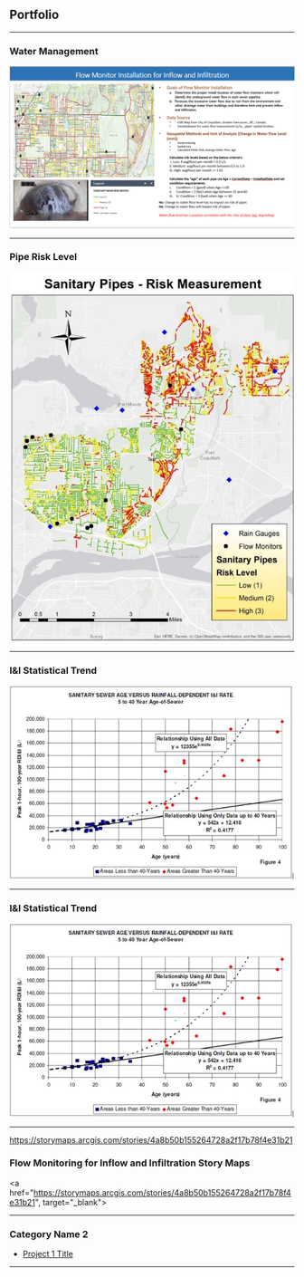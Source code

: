 ## Portfolio

---

### Water Management
<img src="images/YanceyKo_WorkExample.GIF?raw=true"/>

---
### Pipe Risk Level
<img src="images/FinalProject.jpg?raw=true"/>

---
### I&I Statistical Trend
<img src="images/Stat.JPG?raw=true"/>

---

### I&I Statistical Trend
<img src="images/Stat.JPG?raw=true"/>

---
https://storymaps.arcgis.com/stories/4a8b50b155264728a2f17b78f4e31b21

### Flow Monitoring for Inflow and Infiltration Story Maps
<a href="https://storymaps.arcgis.com/stories/4a8b50b155264728a2f17b78f4e31b21", target="_blank"></a>

---

### Category Name 2

- [Project 1 Title](http://example.com/)

---





